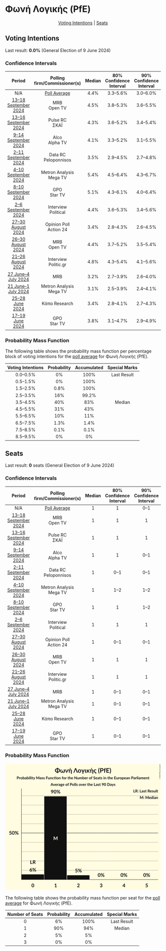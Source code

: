 # Φωνή Λογικής (PfE)

<p align="center"><a href="#voting-intentions">Voting Intentions</a> | <a href="#seats">Seats</a></p>

## Voting Intentions

Last result: **0.0%** (General Election of 9 June 2024)

### Confidence Intervals

| Period     | Polling firm/Commissioner(s) | Median | 80% Confidence Interval | 90% Confidence Interval | 95% Confidence Interval | 99% Confidence Interval |
|:----------:|:----------------:|:-----------:|:-----------------------:|:-----------------------:|:-----------------------:|:-----------------------:|
| N/A | [Poll Average](average.html) | 4.4% | 3.3–5.6% | 3.0–6.0% | 2.8–6.3% | 2.4–6.9% |
| [13–18 September 2024](2024-09-18-MRB.html) | MRB <br> Open TV | 4.5% | 3.8–5.3% | 3.6–5.5% | 3.4–5.8% | 3.1–6.2% |
| [13–16 September 2024](2024-09-16-PulseRC.html) | Pulse RC <br> ΣΚΑΪ | 4.3% | 3.6–5.2% | 3.4–5.4% | 3.2–5.7% | 2.9–6.1% |
| [9–14 September 2024](2024-09-14-Alco.html) | Alco <br> Alpha TV | 4.1% | 3.3–5.2% | 3.1–5.5% | 2.9–5.8% | 2.6–6.4% |
| [2–11 September 2024](2024-09-11-DataRC.html) | Data RC <br> Peloponnisos | 3.5% | 2.9–4.5% | 2.7–4.8% | 2.5–5.0% | 2.2–5.5% |
| [4–10 September 2024](2024-09-10-MetronAnalysis.html) | Metron Analysis <br> Mega TV | 5.4% | 4.5–6.4% | 4.3–6.7% | 4.1–7.0% | 3.7–7.5% |
| [8–10 September 2024](2024-09-10-GPO.html) | GPO <br> Star TV | 5.1% | 4.3–6.1% | 4.0–6.4% | 3.9–6.6% | 3.5–7.2% |
| [2–6 September 2024](2024-09-06-Interview.html) | Interview <br> Political | 4.4% | 3.6–5.3% | 3.4–5.6% | 3.2–5.8% | 2.9–6.3% |
| [27–30 August 2024](2024-08-30-OpinionPoll.html) | Opinion Poll <br> Action 24 | 3.4% | 2.8–4.3% | 2.6–4.5% | 2.5–4.7% | 2.2–5.2% |
| [26–30 August 2024](2024-08-30-MRB.html) | MRB <br> Open TV | 4.4% | 3.7–5.2% | 3.5–5.4% | 3.4–5.7% | 3.1–6.1% |
| [21–26 August 2024](2024-08-26-Interview.html) | Interview <br> Politic.gr | 4.8% | 4.3–5.4% | 4.1–5.6% | 4.0–5.8% | 3.8–6.1% |
| [27 June–4 July 2024](2024-07-04-MRB.html) | MRB | 3.2% | 2.7–3.9% | 2.6–4.0% | 2.5–4.2% | 2.3–4.5% |
| [21 June–1 July 2024](2024-07-01-MetronAnalysis.html) | Metron Analysis <br> Mega TV | 3.1% | 2.5–3.9% | 2.4–4.1% | 2.3–4.3% | 2.0–4.7% |
| [25–28 June 2024](2024-06-28-ΚάπαResearch.html) | Κάπα Research | 3.4% | 2.8–4.1% | 2.7–4.3% | 2.5–4.5% | 2.3–4.9% |
| [17–19 June 2024](2024-06-19-GPO.html) | GPO <br> Star TV | 3.8% | 3.1–4.7% | 2.9–4.9% | 2.8–5.1% | 2.5–5.6% |

### Probability Mass Function

The following table shows the probability mass function per percentage block of voting intentions for the [poll average](average.html) for Φωνή Λογικής (PfE).

| Voting Intentions | Probability | Accumulated | Special Marks |
|:-----------------:|:-----------:|:-----------:|:-------------:|
| 0.0–0.5% | 0% | 100% | Last Result |
| 0.5–1.5% | 0% | 100% |  |
| 1.5–2.5% | 0.8% | 100% |  |
| 2.5–3.5% | 16% | 99.2% |  |
| 3.5–4.5% | 40% | 83% | Median |
| 4.5–5.5% | 31% | 43% |  |
| 5.5–6.5% | 10% | 11% |  |
| 6.5–7.5% | 1.3% | 1.4% |  |
| 7.5–8.5% | 0.1% | 0.1% |  |
| 8.5–9.5% | 0% | 0% |  |


## Seats

Last result: **0** seats (General Election of 9 June 2024)

### Confidence Intervals

| Period     | Polling firm/Commissioner(s) | Median | 80% Confidence Interval | 90% Confidence Interval | 95% Confidence Interval | 99% Confidence Interval |
|:----------:|:----------------:|:------:|:-----------------------:|:-----------------------:|:-----------------------:|:-----------------------:|
| N/A | [Poll Average](average.html) | 1 | 1 | 0–1 | 0–2 | 0–2 |
| [13–18 September 2024](2024-09-18-MRB.html) | MRB <br> Open TV | 1 | 1 | 1 | 1 | 1 |
| [13–16 September 2024](2024-09-16-PulseRC.html) | Pulse RC <br> ΣΚΑΪ | 1 | 1 | 1 | 1 | 0–1 |
| [9–14 September 2024](2024-09-14-Alco.html) | Alco <br> Alpha TV | 1 | 1 | 0–1 | 0–1 | 0–1 |
| [2–11 September 2024](2024-09-11-DataRC.html) | Data RC <br> Peloponnisos | 1 | 0–1 | 0–1 | 0–1 | 0–1 |
| [4–10 September 2024](2024-09-10-MetronAnalysis.html) | Metron Analysis <br> Mega TV | 1 | 1–2 | 1–2 | 1–2 | 1–2 |
| [8–10 September 2024](2024-09-10-GPO.html) | GPO <br> Star TV | 1 | 1 | 1–2 | 1–2 | 1–2 |
| [2–6 September 2024](2024-09-06-Interview.html) | Interview <br> Political | 1 | 1 | 1 | 1 | 0–1 |
| [27–30 August 2024](2024-08-30-OpinionPoll.html) | Opinion Poll <br> Action 24 | 1 | 0–1 | 0–1 | 0–1 | 0–1 |
| [26–30 August 2024](2024-08-30-MRB.html) | MRB <br> Open TV | 1 | 1 | 1 | 1 | 1 |
| [21–26 August 2024](2024-08-26-Interview.html) | Interview <br> Politic.gr | 1 | 1 | 1 | 1 | 1 |
| [27 June–4 July 2024](2024-07-04-MRB.html) | MRB | 1 | 0–1 | 0–1 | 0–1 | 0–1 |
| [21 June–1 July 2024](2024-07-01-MetronAnalysis.html) | Metron Analysis <br> Mega TV | 1 | 0–1 | 0–1 | 0–1 | 0–1 |
| [25–28 June 2024](2024-06-28-ΚάπαResearch.html) | Κάπα Research | 1 | 0–1 | 0–1 | 0–1 | 0–1 |
| [17–19 June 2024](2024-06-19-GPO.html) | GPO <br> Star TV | 1 | 0–1 | 0–1 | 0–1 | 0–1 |

### Probability Mass Function

![Graph with seats probability mass function not yet produced](average-seats-pmf-φωνήλογικήςpfe.png "Seats Probability Mass Function")

The following table shows the probability mass function per seat for the [poll average](average.html) for Φωνή Λογικής (PfE).

| Number of Seats | Probability | Accumulated | Special Marks |
|:---------------:|:-----------:|:-----------:|:-------------:|
| 0 | 6% | 100% | Last Result |
| 1 | 90% | 94% | Median |
| 2 | 5% | 5% |  |
| 3 | 0% | 0% |  |


